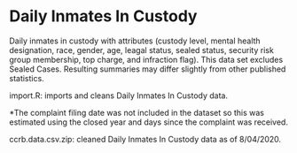 # Daily Inmates In Custody

Daily inmates in custody with attributes (custody level, mental health designation, race, gender, age, leagal status, sealed status, security risk group membership, top charge, and infraction flag). This data set excludes Sealed Cases. Resulting summaries may differ slightly from other published statistics.

import.R: imports and cleans Daily Inmates In Custody data.

*The complaint filing date was not included in the dataset so this was estimated using the closed year and days since the complaint was received.

ccrb.data.csv.zip: cleaned Daily Inmates In Custody data as of 8/04/2020.
